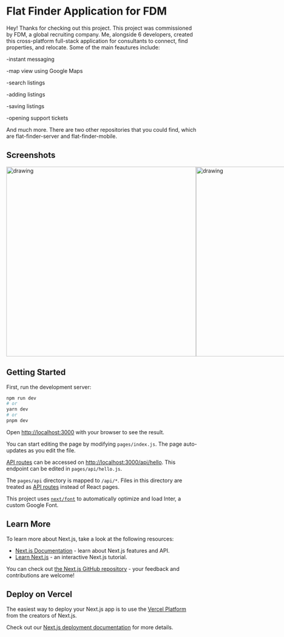 # Flat Finder Application for FDM

Hey! Thanks for checking out this project. This project was commissioned by FDM, a global recruiting company. Me, alongside 6 developers, created this cross-platform full-stack application for consultants to connect, find properties, and relocate. Some of the main feautures include:

-instant messaging

-map view using Google Maps

-search listings

-adding listings

-saving listings

-opening support tickets

And much more. There are two other repositories that you could find, which are flat-finder-server and flat-finder-mobile.

## Screenshots
<div style="display: flex">
  <img src="https://res.cloudinary.com/gianni-bertuzzi/image/upload/v1682604855/Screenshot_2023-04-27_at_15.14.06_wwonbw.png" alt="drawing" width="500"/>
  <img src="https://res.cloudinary.com/gianni-bertuzzi/image/upload/v1682605359/Screenshot_2023-04-27_at_15.21.52_ww37qh.png" alt="drawing" width="500"/>
  <img src="https://res.cloudinary.com/gianni-bertuzzi/image/upload/v1682605451/Screenshot_2023-04-27_at_15.24.01_z1q6qv.png" alt="drawing" width="500"/>
  <img src="https://res.cloudinary.com/gianni-bertuzzi/image/upload/v1682605598/Screenshot_2023-04-27_at_15.26.19_o5oae1.png" alt="drawing" width="500"/>
</div>


## Getting Started

First, run the development server:

```bash
npm run dev
# or
yarn dev
# or
pnpm dev
```

Open [http://localhost:3000](http://localhost:3000) with your browser to see the result.

You can start editing the page by modifying `pages/index.js`. The page auto-updates as you edit the file.

[API routes](https://nextjs.org/docs/api-routes/introduction) can be accessed on [http://localhost:3000/api/hello](http://localhost:3000/api/hello). This endpoint can be edited in `pages/api/hello.js`.

The `pages/api` directory is mapped to `/api/*`. Files in this directory are treated as [API routes](https://nextjs.org/docs/api-routes/introduction) instead of React pages.

This project uses [`next/font`](https://nextjs.org/docs/basic-features/font-optimization) to automatically optimize and load Inter, a custom Google Font.

## Learn More

To learn more about Next.js, take a look at the following resources:

- [Next.js Documentation](https://nextjs.org/docs) - learn about Next.js features and API.
- [Learn Next.js](https://nextjs.org/learn) - an interactive Next.js tutorial.

You can check out [the Next.js GitHub repository](https://github.com/vercel/next.js/) - your feedback and contributions are welcome!

## Deploy on Vercel

The easiest way to deploy your Next.js app is to use the [Vercel Platform](https://vercel.com/new?utm_medium=default-template&filter=next.js&utm_source=create-next-app&utm_campaign=create-next-app-readme) from the creators of Next.js.

Check out our [Next.js deployment documentation](https://nextjs.org/docs/deployment) for more details.
